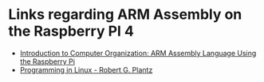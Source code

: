 # Links regarding ARM Assembly on the Raspberry PI 4

- [Introduction to Computer Organization: ARM Assembly Language Using the Raspberry Pi](https://bob.cs.sonoma.edu/IntroCompOrg-RPi/intro-co-rpi.html) 
- [Programming in Linux - Robert G. Plantz](https://bob.cs.sonoma.edu/IntroCompOrg-x64/book.html#x1-1000)
